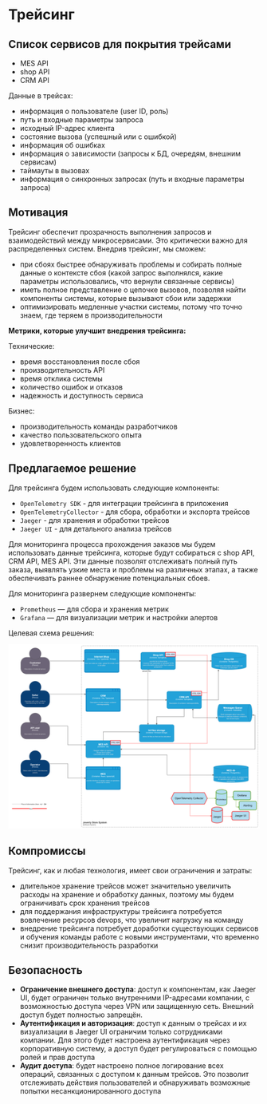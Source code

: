 ﻿# Трейсинг

## Список сервисов для покрытия трейсами

* MES API 
* shop API
* CRM API

Данные в трейсах:

* информация о пользователе (user ID, роль)
* путь и входные параметры запроса
* исходный IP-адрес клиента
* состояние вызова (успешный или с ошибкой)
* информация об ошибках
* информация о зависимости (запросы к БД, очередям, внешним сервисам)
* таймауты в вызовах
* информация о синхронных запросах (путь и входные параметры запроса)

## Мотивация

Трейсинг обеспечит прозрачность выполнения запросов и взаимодействий между микросервисами. Это критически важно для распределенных систем.
Внедрив трейсинг, мы сможем:
 * при сбоях быстрее обнаруживать проблемы и собирать полные данные о контексте сбоя (какой запрос выполнялся, какие параметры использовались, что вернули связанные сервисы) 
 * иметь полное представление о цепочке вызовов, позволяя найти компоненты системы, которые вызывают сбои или задержки
 * оптимизировать медленные участки системы, потому что точно знаем, где теряем в производительности

**Метрики, которые улучшит внедрения трейсинга:**

Технические:

* время восстановления после сбоя
* производительность API
* время отклика системы
* количество ошибок и отказов
* надежность и доступность сервиса

Бизнес: 

* производительность команды разработчиков
* качество пользовательского опыта
* удовлетворенность клиентов

## Предлагаемое решение

Для трейсинга будем использовать следующие компоненты:

* `OpenTelemetry SDK` - для интеграции трейсинга в приложения
* `OpenTelemetryCollector` - для сбора, обработки и экспорта трейсов
* `Jaeger` - для хранения и обработки трейсов
* `Jaeger UI` - для детального анализа трейсов

Для мониторинга процесса прохождения заказов мы будем использовать данные трейсинга, которые будут собираться с shop API, CRM API, MES API.
Эти данные позволят отслеживать полный путь заказа, выявлять узкие места и проблемы на различных этапах, а также обеспечивать раннее обнаружение потенциальных сбоев.

Для мониторинга развернем следующие компоненты:
* `Prometheus` — для сбора и хранения метрик
* `Grafana` — для визуализации метрик и настройки алертов

Целевая схема решения:

![c4](resources/jewerly_c4_alertingadded.png)

## Компромиссы

Трейсинг, как и любая технология, имеет свои ограничения и затраты:

* длительное хранение трейсов может значительно увеличить расходы на хранение и обработку данных, поэтому мы будем ограничивать срок хранения трейсов
* для поддержания инфраструктуры трейсинга потребуется вовлечение ресурсов devops, что увеличит нагрузку на команду
* внедрение трейсинга потребует доработки существующих сервисов и обучения команды работе с новыми инструментами, что временно снизит производительность разработки

## Безопасность

* **Ограничение внешнего доступа**: доступ к компонентам, как Jaeger UI, будет ограничен только внутренними IP-адресами компании, с возможностью доступа через VPN или защищенную сеть. Внешний доступ будет полностью запрещён.
* **Аутентификация и авторизация**: доступ к данным о трейсах и их визуализации в Jaeger UI ограничим только сотрудниками компании. Для этого будет настроена аутентификация через корпоративную систему, а доступ будет регулироваться с помощью ролей и прав доступа
* **Аудит доступа**: будет настроено полное логирование всех операций, связанных с доступом к данным трейсов. Это позволит отслеживать действия пользователей и обнаруживать возможные попытки несанкционированного доступа
